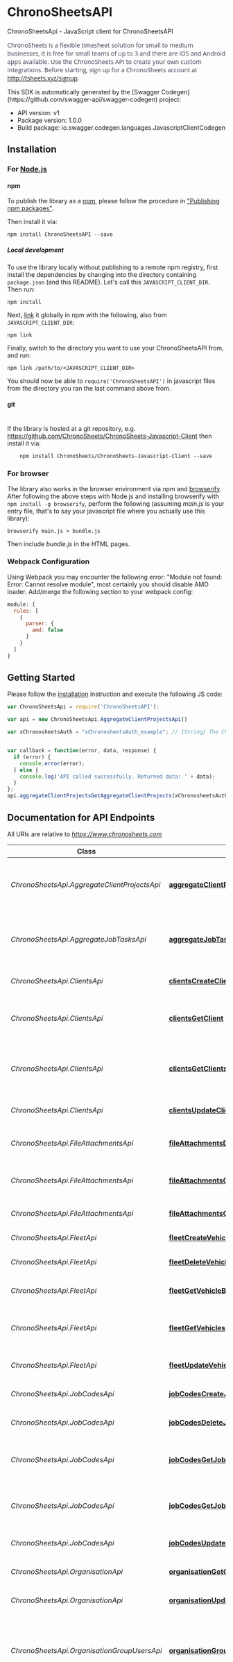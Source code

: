 # ChronoSheetsAPI

ChronoSheetsApi - JavaScript client for ChronoSheetsAPI
<div style='font-size: 14px!important;font-family: Open Sans,sans-serif!important;color: #3b4151!important;'><p>      ChronoSheets is a flexible timesheet solution for small to medium businesses, it is free for small teams of up to 3 and there are iOS and Android apps available.  Use the ChronoSheets API to create your own custom integrations.  Before starting, sign up for a ChronoSheets account at <a target='_BLANK' href='http://tsheets.xyz/signup'>http://tsheets.xyz/signup</a>.  </p></div><div id='cs-extra-info'></div>
This SDK is automatically generated by the [Swagger Codegen](https://github.com/swagger-api/swagger-codegen) project:

- API version: v1
- Package version: 1.0.0
- Build package: io.swagger.codegen.languages.JavascriptClientCodegen

## Installation

### For [Node.js](https://nodejs.org/)

#### npm

To publish the library as a [npm](https://www.npmjs.com/),
please follow the procedure in ["Publishing npm packages"](https://docs.npmjs.com/getting-started/publishing-npm-packages).

Then install it via:

```shell
npm install ChronoSheetsAPI --save
```

##### Local development

To use the library locally without publishing to a remote npm registry, first install the dependencies by changing 
into the directory containing `package.json` (and this README). Let's call this `JAVASCRIPT_CLIENT_DIR`. Then run:

```shell
npm install
```

Next, [link](https://docs.npmjs.com/cli/link) it globally in npm with the following, also from `JAVASCRIPT_CLIENT_DIR`:

```shell
npm link
```

Finally, switch to the directory you want to use your ChronoSheetsAPI from, and run:

```shell
npm link /path/to/<JAVASCRIPT_CLIENT_DIR>
```

You should now be able to `require('ChronoSheetsAPI')` in javascript files from the directory you ran the last 
command above from.

#### git
#
If the library is hosted at a git repository, e.g.
https://github.com/ChronoSheets/ChronoSheets-Javascript-Client
then install it via:

```shell
    npm install ChronoSheets/ChronoSheets-Javascript-Client --save
```

### For browser

The library also works in the browser environment via npm and [browserify](http://browserify.org/). After following
the above steps with Node.js and installing browserify with `npm install -g browserify`,
perform the following (assuming *main.js* is your entry file, that's to say your javascript file where you actually 
use this library):

```shell
browserify main.js > bundle.js
```

Then include *bundle.js* in the HTML pages.

### Webpack Configuration

Using Webpack you may encounter the following error: "Module not found: Error:
Cannot resolve module", most certainly you should disable AMD loader. Add/merge
the following section to your webpack config:

```javascript
module: {
  rules: [
    {
      parser: {
        amd: false
      }
    }
  ]
}
```

## Getting Started

Please follow the [installation](#installation) instruction and execute the following JS code:

```javascript
var ChronoSheetsApi = require('ChronoSheetsAPI');

var api = new ChronoSheetsApi.AggregateClientProjectsApi()

var xChronosheetsAuth = "xChronosheetsAuth_example"; // {String} The ChronoSheets Auth Token


var callback = function(error, data, response) {
  if (error) {
    console.error(error);
  } else {
    console.log('API called successfully. Returned data: ' + data);
  }
};
api.aggregateClientProjectsGetAggregateClientProjects(xChronosheetsAuth, callback);

```

## Documentation for API Endpoints

All URIs are relative to *https://www.chronosheets.com*

Class | Method | HTTP request | Description
------------ | ------------- | ------------- | -------------
*ChronoSheetsApi.AggregateClientProjectsApi* | [**aggregateClientProjectsGetAggregateClientProjects**](docs/AggregateClientProjectsApi.md#aggregateClientProjectsGetAggregateClientProjects) | **GET** /api/AggregateClientProjects/GetAggregateClientProjects | Get client and project information, aggregated.    Requires the 'SubmitTimesheets' or 'ManageClientsAndProjects' permissions.
*ChronoSheetsApi.AggregateJobTasksApi* | [**aggregateJobTasksGetAggregateJobTasks**](docs/AggregateJobTasksApi.md#aggregateJobTasksGetAggregateJobTasks) | **GET** /api/AggregateJobTasks/GetAggregateJobTasks | Get jobs and tasks information, aggregated.    Requires the 'SubmitTimesheets' or 'ManageJobsAndTask' permissions.
*ChronoSheetsApi.ClientsApi* | [**clientsCreateClient**](docs/ClientsApi.md#clientsCreateClient) | **POST** /api/Clients/CreateClient | Create a client.    Requires the 'ManageClientsAndProjects' permission.
*ChronoSheetsApi.ClientsApi* | [**clientsGetClient**](docs/ClientsApi.md#clientsGetClient) | **GET** /api/Clients/GetClient | Get a particular client.    Requires the 'ManageClientsAndProjects' or 'ManageJobsAndTask' permissions.
*ChronoSheetsApi.ClientsApi* | [**clientsGetClients**](docs/ClientsApi.md#clientsGetClients) | **GET** /api/Clients/GetClients | Get a collection of clients that are under your organisation.    Requires the 'ManageClientsAndProjects' or 'ManageJobsAndTask' permissions.
*ChronoSheetsApi.ClientsApi* | [**clientsUpdateClient**](docs/ClientsApi.md#clientsUpdateClient) | **PUT** /api/Clients/UpdateClient | Update a client.    Requires the 'ManageClientsAndProjects' permission.
*ChronoSheetsApi.FileAttachmentsApi* | [**fileAttachmentsDeleteTimesheetFileAttachment**](docs/FileAttachmentsApi.md#fileAttachmentsDeleteTimesheetFileAttachment) | **DELETE** /api/FileAttachments/DeleteTimesheetFileAttachment | Delete a particular timesheet file attachment  Requires the 'SubmitTimesheets' permission.
*ChronoSheetsApi.FileAttachmentsApi* | [**fileAttachmentsGetFileAttachmentById**](docs/FileAttachmentsApi.md#fileAttachmentsGetFileAttachmentById) | **GET** /api/FileAttachments/GetFileAttachmentById | Get a particular file attachment by ID.  User must own the file attachment for access.
*ChronoSheetsApi.FileAttachmentsApi* | [**fileAttachmentsGetMyFileAttachments**](docs/FileAttachmentsApi.md#fileAttachmentsGetMyFileAttachments) | **GET** /api/FileAttachments/GetMyFileAttachments | Get my file attachments.  Get files you've attached to timesheets.
*ChronoSheetsApi.FleetApi* | [**fleetCreateVehicle**](docs/FleetApi.md#fleetCreateVehicle) | **POST** /api/Fleet/CreateVehicle | Create a vehicle.    Requires the 'ManageFleet' permission.
*ChronoSheetsApi.FleetApi* | [**fleetDeleteVehicle**](docs/FleetApi.md#fleetDeleteVehicle) | **DELETE** /api/Fleet/DeleteVehicle | Delete a vehicle from the fleet.  Requires the 'ManageFleet' permission.
*ChronoSheetsApi.FleetApi* | [**fleetGetVehicleById**](docs/FleetApi.md#fleetGetVehicleById) | **GET** /api/Fleet/GetVehicleById | Get a particular vehicle.  Does not require any special permission.
*ChronoSheetsApi.FleetApi* | [**fleetGetVehicles**](docs/FleetApi.md#fleetGetVehicles) | **GET** /api/Fleet/GetVehicles | Get a collection of vehicles that are under your organisation.    Does not require any special permission.
*ChronoSheetsApi.FleetApi* | [**fleetUpdateVehicle**](docs/FleetApi.md#fleetUpdateVehicle) | **PUT** /api/Fleet/UpdateVehicle | Update a vehicle.    Requires the 'ManageFleet' permission.
*ChronoSheetsApi.JobCodesApi* | [**jobCodesCreateJobCode**](docs/JobCodesApi.md#jobCodesCreateJobCode) | **POST** /api/JobCodes/CreateJobCode | Create a job code.    Requires the 'ManageJobsAndTask' permission.
*ChronoSheetsApi.JobCodesApi* | [**jobCodesDeleteJobCode**](docs/JobCodesApi.md#jobCodesDeleteJobCode) | **DELETE** /api/JobCodes/DeleteJobCode | Delete a job code.    Requires the 'ManageJobsAndTask' permission.
*ChronoSheetsApi.JobCodesApi* | [**jobCodesGetJobCodeById**](docs/JobCodesApi.md#jobCodesGetJobCodeById) | **GET** /api/JobCodes/GetJobCodeById | Get a particular job code by job code id.    Requires 'SubmitTimesheets' or 'ManageJobsAndTasks' permissions.
*ChronoSheetsApi.JobCodesApi* | [**jobCodesGetJobCodes**](docs/JobCodesApi.md#jobCodesGetJobCodes) | **GET** /api/JobCodes/GetJobCodes | Get job codes for your organisation.    Requires 'SubmitTimesheets' or 'ManageJobsAndTasks' permissions.
*ChronoSheetsApi.JobCodesApi* | [**jobCodesUpdateJobCode**](docs/JobCodesApi.md#jobCodesUpdateJobCode) | **PUT** /api/JobCodes/UpdateJobCode | Update a job code.    Requires the 'ManageJobsAndTask' permission.
*ChronoSheetsApi.OrganisationApi* | [**organisationGetOrganisation**](docs/OrganisationApi.md#organisationGetOrganisation) | **GET** /api/Organisation/GetOrganisation | Get your organisation.    Requires 'OrganisationAdmin' permission.
*ChronoSheetsApi.OrganisationApi* | [**organisationUpdateOrganisation**](docs/OrganisationApi.md#organisationUpdateOrganisation) | **PUT** /api/Organisation/UpdateOrganisation | Update an organisation.    Requires 'OrganisationAdmin' permission.
*ChronoSheetsApi.OrganisationGroupUsersApi* | [**organisationGroupUsersGetOrganisationGroupUsers**](docs/OrganisationGroupUsersApi.md#organisationGroupUsersGetOrganisationGroupUsers) | **GET** /api/OrganisationGroupUsers/GetOrganisationGroupUsers | Get a collection of organisation group users that belong to an organisation group.    Requires the 'ManageOrganisationGroups' or 'ManageOrganisationUsers' permissions.
*ChronoSheetsApi.OrganisationGroupUsersApi* | [**organisationGroupUsersUpdateOrganisationGroupUsers**](docs/OrganisationGroupUsersApi.md#organisationGroupUsersUpdateOrganisationGroupUsers) | **PUT** /api/OrganisationGroupUsers/UpdateOrganisationGroupUsers | Set the users who belong to an organisation group.    Requires the 'ManageOrganisationGroups' permissions.
*ChronoSheetsApi.OrganisationGroupsApi* | [**organisationGroupsCreateOrganisationGroup**](docs/OrganisationGroupsApi.md#organisationGroupsCreateOrganisationGroup) | **POST** /api/OrganisationGroups/CreateOrganisationGroup | Create an organisation group.    Requires the 'ManageOrganisationGroups' permissions.
*ChronoSheetsApi.OrganisationGroupsApi* | [**organisationGroupsDeleteOrganisationGroup**](docs/OrganisationGroupsApi.md#organisationGroupsDeleteOrganisationGroup) | **DELETE** /api/OrganisationGroups/DeleteOrganisationGroup | 
*ChronoSheetsApi.OrganisationGroupsApi* | [**organisationGroupsGetOrganisationGroup**](docs/OrganisationGroupsApi.md#organisationGroupsGetOrganisationGroup) | **GET** /api/OrganisationGroups/GetOrganisationGroup | Get a particular organisation group.    Requires the 'ManageOrganisationGroups', 'ManageJobsAndTask', 'ManageClientsAndProjects' or 'ManageOrganisationUsers' permissions.
*ChronoSheetsApi.OrganisationGroupsApi* | [**organisationGroupsGetOrganisationGroups**](docs/OrganisationGroupsApi.md#organisationGroupsGetOrganisationGroups) | **GET** /api/OrganisationGroups/GetOrganisationGroups | Get a collection of organisation groups that are under your organisation.    Requires the 'ManageOrganisationGroups', 'ManageJobsAndTask', 'ManageClientsAndProjects' or 'ManageOrganisationUsers' permissions.
*ChronoSheetsApi.OrganisationGroupsApi* | [**organisationGroupsGetOrganisationGroupsForJob**](docs/OrganisationGroupsApi.md#organisationGroupsGetOrganisationGroupsForJob) | **GET** /api/OrganisationGroups/GetOrganisationGroupsForJob | Get org groups for a particular job.    Requires the 'ManageOrganisationGroups', 'ManageJobsAndTask', 'ManageClientsAndProjects' or 'ManageOrganisationUsers' permissions.
*ChronoSheetsApi.OrganisationGroupsApi* | [**organisationGroupsGetOrganisationGroupsForVehicle**](docs/OrganisationGroupsApi.md#organisationGroupsGetOrganisationGroupsForVehicle) | **GET** /api/OrganisationGroups/GetOrganisationGroupsForVehicle | Get org groups for a particular vehicle.    Requires the 'ManageOrganisationGroups', 'ManageFleet' or 'ManageOrganisationUsers' permissions.
*ChronoSheetsApi.OrganisationGroupsApi* | [**organisationGroupsUpdateOrganisationGroup**](docs/OrganisationGroupsApi.md#organisationGroupsUpdateOrganisationGroup) | **PUT** /api/OrganisationGroups/UpdateOrganisationGroup | Update an organisation group.    Requires the 'ManageOrganisationGroups' permissions.
*ChronoSheetsApi.ProjectsApi* | [**projectsCreateProject**](docs/ProjectsApi.md#projectsCreateProject) | **POST** /api/Projects/CreateProject | Create a project.    Requires the 'ManageClientsAndProjects' permission.
*ChronoSheetsApi.ProjectsApi* | [**projectsGetProjectById**](docs/ProjectsApi.md#projectsGetProjectById) | **GET** /api/Projects/GetProjectById | Get a project by its Id.    Requires the 'ManageClientsAndProjects' or 'ManageJobsAndTask' permissions.
*ChronoSheetsApi.ProjectsApi* | [**projectsGetProjectsForClient**](docs/ProjectsApi.md#projectsGetProjectsForClient) | **GET** /api/Projects/GetProjectsForClient | Get projects for a particular client.    Requires the 'ManageClientsAndProjects' or 'ManageJobsAndTask' permissions.
*ChronoSheetsApi.ProjectsApi* | [**projectsUpdateProject**](docs/ProjectsApi.md#projectsUpdateProject) | **PUT** /api/Projects/UpdateProject | Update a project.    Requires the 'ManageClientsAndProjects' permission.
*ChronoSheetsApi.ReportsApi* | [**reportsGetAllChartsDataAdmin**](docs/ReportsApi.md#reportsGetAllChartsDataAdmin) | **GET** /api/Reports/GetAllChartsDataAdmin | Get Consolidated Admin Reports Data (Jobs, Tasks, Clients and Projects).  These are the organisation wide reports, with data from potentially all employees.    Requires the 'ReportAdmin' permission.
*ChronoSheetsApi.ReportsApi* | [**reportsGetAllChartsDataUser**](docs/ReportsApi.md#reportsGetAllChartsDataUser) | **GET** /api/Reports/GetAllChartsDataUser | Get Consolidated User Reports Data (Jobs, Tasks, Clients and Projects).  These are the user's own reports.    Requires the 'ViewOwnReports' permission.
*ChronoSheetsApi.ReportsApi* | [**reportsGetFleetSummaryAdmin**](docs/ReportsApi.md#reportsGetFleetSummaryAdmin) | **GET** /api/Reports/GetFleetSummaryAdmin | Gets a summary report, which includes total distance travelled and total running costs, for vehicles within your organisation  Requires the 'ReportAdmin' permission.
*ChronoSheetsApi.ReportsApi* | [**reportsGetOrgTripById**](docs/ReportsApi.md#reportsGetOrgTripById) | **GET** /api/Reports/GetOrgTripById | Get trip by Id, for reporting purposes.    Requires the 'ReportAdmin' permission.
*ChronoSheetsApi.ReportsApi* | [**reportsGetOrganisationTimesheetFileAttachments**](docs/ReportsApi.md#reportsGetOrganisationTimesheetFileAttachments) | **GET** /api/Reports/GetOrganisationTimesheetFileAttachments | Reports on Organisation timesheet file attachments (files uploaded and attached to timesheet records)  Requires the 'ReportAdmin' permission.
*ChronoSheetsApi.ReportsApi* | [**reportsGetOrganisationTranscripts**](docs/ReportsApi.md#reportsGetOrganisationTranscripts) | **GET** /api/Reports/GetOrganisationTranscripts | Reports on Organisation transcripts (When an audio file is attached, it will be automatically transcribed, these are the transcriptions)    Requires the 'ReportAdmin' permission.
*ChronoSheetsApi.ReportsApi* | [**reportsGetOrganisationTrips**](docs/ReportsApi.md#reportsGetOrganisationTrips) | **GET** /api/Reports/GetOrganisationTrips | Reports on Organisation trips (GPS tracking from whole organisation).    Requires the 'ReportAdmin' permission.
*ChronoSheetsApi.ReportsApi* | [**reportsGetRawDataAdmin**](docs/ReportsApi.md#reportsGetRawDataAdmin) | **GET** /api/Reports/GetRawDataAdmin | Get Timesheets Raw Data.  This data details each timesheet record.  These are the organisation wide timesheet records, with data from potentially all employees.    Requires the 'ReportAdmin' permission.
*ChronoSheetsApi.ReportsApi* | [**reportsProjectCostingsAdmin**](docs/ReportsApi.md#reportsProjectCostingsAdmin) | **GET** /api/Reports/ProjectCostingsAdmin | Gets project cost estimations VS actual cost for date range and users.    Requires the 'ReportAdmin' permission.
*ChronoSheetsApi.ReportsApi* | [**reportsUserJobsOverTime**](docs/ReportsApi.md#reportsUserJobsOverTime) | **GET** /api/Reports/UserJobsOverTime | Timeseries jobs data for the logged in user.    Requires the 'ViewOwnReports' or 'SubmitTimesheets'.
*ChronoSheetsApi.TasksApi* | [**tasksCreateTask**](docs/TasksApi.md#tasksCreateTask) | **POST** /api/Tasks/CreateTask | Create a task.    Requires the 'ManageJobsAndTask' permission.
*ChronoSheetsApi.TasksApi* | [**tasksDeleteTask**](docs/TasksApi.md#tasksDeleteTask) | **DELETE** /api/Tasks/DeleteTask | Delete a task.    Requires the 'ManageJobsAndTask' permission.
*ChronoSheetsApi.TasksApi* | [**tasksGetTaskById**](docs/TasksApi.md#tasksGetTaskById) | **GET** /api/Tasks/GetTaskById | Get a particular task by Id.   Requires the 'SubmitTimesheets' or 'ManageJobsAndTask' permissions.
*ChronoSheetsApi.TasksApi* | [**tasksGetTasks**](docs/TasksApi.md#tasksGetTasks) | **GET** /api/Tasks/GetTasks | Get tasks in your organisation.   Requires the 'SubmitTimesheets' or 'ManageJobsAndTask' permissions.
*ChronoSheetsApi.TasksApi* | [**tasksGetTasksForJob**](docs/TasksApi.md#tasksGetTasksForJob) | **GET** /api/Tasks/GetTasksForJob | Get a collection of tasks for a particular Job, specified by JobId.    Requires the 'SubmitTimesheets' or 'ManageJobsAndTask' permissions.
*ChronoSheetsApi.TasksApi* | [**tasksUpdateTask**](docs/TasksApi.md#tasksUpdateTask) | **PUT** /api/Tasks/UpdateTask | Update a task.    Requires the 'ManageJobsAndTask' permission.
*ChronoSheetsApi.TimesheetsApi* | [**timesheetsCreateSingleTimesheet**](docs/TimesheetsApi.md#timesheetsCreateSingleTimesheet) | **POST** /api/Timesheets/CreateSingleTimesheet | Inserts a single timesheet record.    Requires the 'SubmitTimesheets' permission.
*ChronoSheetsApi.TimesheetsApi* | [**timesheetsDeleteTimesheet**](docs/TimesheetsApi.md#timesheetsDeleteTimesheet) | **DELETE** /api/Timesheets/DeleteTimesheet | Delete a timesheet.    Requires the 'SubmitTimesheets' permission.
*ChronoSheetsApi.TimesheetsApi* | [**timesheetsGetTimesheets**](docs/TimesheetsApi.md#timesheetsGetTimesheets) | **GET** /api/Timesheets/GetTimesheets | Get timesheets between start and end dates.  Note: the date range cannot exceed 24 hours.  This method is generally used to get timesheets for a particular day.    Requires the 'SubmitTimesheets' permission.
*ChronoSheetsApi.TimesheetsApi* | [**timesheetsUpdateTimesheets**](docs/TimesheetsApi.md#timesheetsUpdateTimesheets) | **PUT** /api/Timesheets/UpdateTimesheets | Batch update timesheets.    Requires the 'SubmitTimesheets' permission.
*ChronoSheetsApi.TranscriptsApi* | [**transcriptsGetMyTranscript**](docs/TranscriptsApi.md#transcriptsGetMyTranscript) | **GET** /api/Transcripts/GetMyTranscript | Get an audio to text transcript for a particular audio file attachment
*ChronoSheetsApi.TranscriptsApi* | [**transcriptsGetMyTranscripts**](docs/TranscriptsApi.md#transcriptsGetMyTranscripts) | **GET** /api/Transcripts/GetMyTranscripts | Get my file transcripts.  Get audio to text transcripts that you've created.
*ChronoSheetsApi.TripsApi* | [**tripsCreateTrip**](docs/TripsApi.md#tripsCreateTrip) | **POST** /api/Trips/CreateTrip | Create a new trip.  Important: create a timesheet record before calling this, passing in the new timesheet record id as a reference.    Requires the 'SubmitTimesheets' permission.
*ChronoSheetsApi.TripsApi* | [**tripsGetMyTripById**](docs/TripsApi.md#tripsGetMyTripById) | **GET** /api/Trips/GetMyTripById | Get trip by Id.    Requires the 'ViewMyTrips' permission.
*ChronoSheetsApi.TripsApi* | [**tripsGetMyTrips**](docs/TripsApi.md#tripsGetMyTrips) | **GET** /api/Trips/GetMyTrips | Get my trips.  Get the GPS trips you've recorded and submitted.    Requires the 'ViewMyTrips' permission.
*ChronoSheetsApi.UserJobFavouritesApi* | [**userJobFavouritesCreateJobFavourite**](docs/UserJobFavouritesApi.md#userJobFavouritesCreateJobFavourite) | **POST** /api/UserJobFavourites/CreateJobFavourite | Create a job favourite.    Requires the 'SubmitTimesheets' permission.
*ChronoSheetsApi.UserJobFavouritesApi* | [**userJobFavouritesDeleteJobFavourite**](docs/UserJobFavouritesApi.md#userJobFavouritesDeleteJobFavourite) | **DELETE** /api/UserJobFavourites/DeleteJobFavourite | Delete a job favourite.    Requires the 'SubmitTimesheets' permission.
*ChronoSheetsApi.UserJobFavouritesApi* | [**userJobFavouritesGetJobFavourites**](docs/UserJobFavouritesApi.md#userJobFavouritesGetJobFavourites) | **GET** /api/UserJobFavourites/GetJobFavourites | Get your job favourites.    Requires the 'SubmitTimesheets' permission.
*ChronoSheetsApi.UserPayRatesApi* | [**userPayRatesCreatePayRate**](docs/UserPayRatesApi.md#userPayRatesCreatePayRate) | **POST** /api/UserPayRates/CreatePayRate | Create a new pay rate for a particular user, archiving the previous pay rate.    Requires the 'ManageOrganisationUsers' permission.
*ChronoSheetsApi.UserPayRatesApi* | [**userPayRatesGetPayRates**](docs/UserPayRatesApi.md#userPayRatesGetPayRates) | **GET** /api/UserPayRates/GetPayRates | Get a collection of pay rates for a particular user, specified by user id.    Requires the 'ManageOrganisationUsers' permission.
*ChronoSheetsApi.UserProfileApi* | [**userProfileDoLogin**](docs/UserProfileApi.md#userProfileDoLogin) | **PUT** /api/UserProfile/DoLogin | Login to your ChronoSheets account and obtain an Auth Token which you can use for other ChronoSheets API methods.    Does not require any special permissions.
*ChronoSheetsApi.UserProfileApi* | [**userProfileDoLogout**](docs/UserProfileApi.md#userProfileDoLogout) | **DELETE** /api/UserProfile/DoLogout | Logout of your ChronoSheets account.  This method ends and deletes your active session.    Does not require any special permissions.
*ChronoSheetsApi.UserProfileApi* | [**userProfileGetMyProfile**](docs/UserProfileApi.md#userProfileGetMyProfile) | **GET** /api/UserProfile/GetMyProfile | Get your own profile.  Use this method to obtain detailed information about your ChronoSheets user profile.    Does not require any special permissions.
*ChronoSheetsApi.UserProfileApi* | [**userProfileKeepSessionAlive**](docs/UserProfileApi.md#userProfileKeepSessionAlive) | **GET** /api/UserProfile/KeepSessionAlive | Keep a session alive.  Use this method to keep a session active.  You could use this to 'ping' ChronoSheets every 'x' minutes to make sure your Auth Token will keep working.    Does not require any special permissions.
*ChronoSheetsApi.UserProfileApi* | [**userProfileUpdateMyProfile**](docs/UserProfileApi.md#userProfileUpdateMyProfile) | **PUT** /api/UserProfile/UpdateMyProfile | Update your own profile.  Use this method to update your profile information or update/change your password.    Does not require any special permissions.
*ChronoSheetsApi.UsersApi* | [**usersCreateTimesheetUser**](docs/UsersApi.md#usersCreateTimesheetUser) | **POST** /api/Users/CreateTimesheetUser | Create a user account in your organisation.  Requires the 'ManageOrganisationUsers' permission.
*ChronoSheetsApi.UsersApi* | [**usersGetTimesheetUser**](docs/UsersApi.md#usersGetTimesheetUser) | **GET** /api/Users/GetTimesheetUser | Get a particular user in your organisation.  Requires the 'ManageOrganisationUsers' or 'ManageOrganisationGroups' permissions.
*ChronoSheetsApi.UsersApi* | [**usersGetTimesheetUsers**](docs/UsersApi.md#usersGetTimesheetUsers) | **GET** /api/Users/GetTimesheetUsers | Get users accounts in your organisation.  Requires the 'ManageOrganisationUsers' or 'ManageOrganisationGroups' permissions.
*ChronoSheetsApi.UsersApi* | [**usersUpdateTimesheetUser**](docs/UsersApi.md#usersUpdateTimesheetUser) | **PUT** /api/Users/UpdateTimesheetUser | Update a user account.  Requires the 'ManageOrganisationUsers' permission.
*ChronoSheetsApi.UsualHoursApi* | [**usualHoursGetUsualHours**](docs/UsualHoursApi.md#usualHoursGetUsualHours) | **GET** /api/UsualHours/GetUsualHours | Get usual hours (rostered hours) for an employee.  Requires the 'ManageOrganisationUsers' permission.
*ChronoSheetsApi.UsualHoursApi* | [**usualHoursSetUsualHours**](docs/UsualHoursApi.md#usualHoursSetUsualHours) | **PUT** /api/UsualHours/SetUsualHours | Set usual hours (rostered hours) for an employee.  Requires the 'ManageOrganisationUsers' permission.


## Documentation for Models

 - [ChronoSheetsApi.CSAggregateClient](docs/CSAggregateClient.md)
 - [ChronoSheetsApi.CSAggregateJobCode](docs/CSAggregateJobCode.md)
 - [ChronoSheetsApi.CSAggregateJobTask](docs/CSAggregateJobTask.md)
 - [ChronoSheetsApi.CSAggregateProject](docs/CSAggregateProject.md)
 - [ChronoSheetsApi.CSApiResponseBoolean](docs/CSApiResponseBoolean.md)
 - [ChronoSheetsApi.CSApiResponseClient](docs/CSApiResponseClient.md)
 - [ChronoSheetsApi.CSApiResponseCombinedReportsData](docs/CSApiResponseCombinedReportsData.md)
 - [ChronoSheetsApi.CSApiResponseDoLoginResponse](docs/CSApiResponseDoLoginResponse.md)
 - [ChronoSheetsApi.CSApiResponseFleetVehicle](docs/CSApiResponseFleetVehicle.md)
 - [ChronoSheetsApi.CSApiResponseForPaginatedListOrgReportTimesheetFileAttachment](docs/CSApiResponseForPaginatedListOrgReportTimesheetFileAttachment.md)
 - [ChronoSheetsApi.CSApiResponseForPaginatedListOrgReportTranscript](docs/CSApiResponseForPaginatedListOrgReportTranscript.md)
 - [ChronoSheetsApi.CSApiResponseForPaginatedListOrgReportTrip](docs/CSApiResponseForPaginatedListOrgReportTrip.md)
 - [ChronoSheetsApi.CSApiResponseForPaginatedListRawReportItem](docs/CSApiResponseForPaginatedListRawReportItem.md)
 - [ChronoSheetsApi.CSApiResponseForPaginatedListTimesheetFileAttachment](docs/CSApiResponseForPaginatedListTimesheetFileAttachment.md)
 - [ChronoSheetsApi.CSApiResponseForPaginatedListTrip](docs/CSApiResponseForPaginatedListTrip.md)
 - [ChronoSheetsApi.CSApiResponseForPaginatedTranscription](docs/CSApiResponseForPaginatedTranscription.md)
 - [ChronoSheetsApi.CSApiResponseInsertUserResponse](docs/CSApiResponseInsertUserResponse.md)
 - [ChronoSheetsApi.CSApiResponseInt32](docs/CSApiResponseInt32.md)
 - [ChronoSheetsApi.CSApiResponseJobCode](docs/CSApiResponseJobCode.md)
 - [ChronoSheetsApi.CSApiResponseListAggregateClient](docs/CSApiResponseListAggregateClient.md)
 - [ChronoSheetsApi.CSApiResponseListAggregateJobCode](docs/CSApiResponseListAggregateJobCode.md)
 - [ChronoSheetsApi.CSApiResponseListClient](docs/CSApiResponseListClient.md)
 - [ChronoSheetsApi.CSApiResponseListFleetSummaryReportItem](docs/CSApiResponseListFleetSummaryReportItem.md)
 - [ChronoSheetsApi.CSApiResponseListFleetVehicle](docs/CSApiResponseListFleetVehicle.md)
 - [ChronoSheetsApi.CSApiResponseListInt32](docs/CSApiResponseListInt32.md)
 - [ChronoSheetsApi.CSApiResponseListJobCode](docs/CSApiResponseListJobCode.md)
 - [ChronoSheetsApi.CSApiResponseListJobSeriesReportItem](docs/CSApiResponseListJobSeriesReportItem.md)
 - [ChronoSheetsApi.CSApiResponseListOrganisationGroup](docs/CSApiResponseListOrganisationGroup.md)
 - [ChronoSheetsApi.CSApiResponseListProject](docs/CSApiResponseListProject.md)
 - [ChronoSheetsApi.CSApiResponseListProjectCostingReportItem](docs/CSApiResponseListProjectCostingReportItem.md)
 - [ChronoSheetsApi.CSApiResponseListTimesheet](docs/CSApiResponseListTimesheet.md)
 - [ChronoSheetsApi.CSApiResponseListTimesheetTask](docs/CSApiResponseListTimesheetTask.md)
 - [ChronoSheetsApi.CSApiResponseListUserForManagement](docs/CSApiResponseListUserForManagement.md)
 - [ChronoSheetsApi.CSApiResponseListUserHourlyRate](docs/CSApiResponseListUserHourlyRate.md)
 - [ChronoSheetsApi.CSApiResponseListUserJobFavourite](docs/CSApiResponseListUserJobFavourite.md)
 - [ChronoSheetsApi.CSApiResponseListUsualHoursDay](docs/CSApiResponseListUsualHoursDay.md)
 - [ChronoSheetsApi.CSApiResponseOrganisation](docs/CSApiResponseOrganisation.md)
 - [ChronoSheetsApi.CSApiResponseOrganisationGroup](docs/CSApiResponseOrganisationGroup.md)
 - [ChronoSheetsApi.CSApiResponseProject](docs/CSApiResponseProject.md)
 - [ChronoSheetsApi.CSApiResponseTimesheetFileAttachment](docs/CSApiResponseTimesheetFileAttachment.md)
 - [ChronoSheetsApi.CSApiResponseTimesheetTask](docs/CSApiResponseTimesheetTask.md)
 - [ChronoSheetsApi.CSApiResponseTrip](docs/CSApiResponseTrip.md)
 - [ChronoSheetsApi.CSApiResponseUpdateOrganisationResponse](docs/CSApiResponseUpdateOrganisationResponse.md)
 - [ChronoSheetsApi.CSApiResponseUpdateProfileResponse](docs/CSApiResponseUpdateProfileResponse.md)
 - [ChronoSheetsApi.CSApiResponseUpdateUserResponse](docs/CSApiResponseUpdateUserResponse.md)
 - [ChronoSheetsApi.CSApiResponseUserForManagement](docs/CSApiResponseUserForManagement.md)
 - [ChronoSheetsApi.CSApiResponseUserProfile](docs/CSApiResponseUserProfile.md)
 - [ChronoSheetsApi.CSBatchUpdateTimesheetRequest](docs/CSBatchUpdateTimesheetRequest.md)
 - [ChronoSheetsApi.CSClient](docs/CSClient.md)
 - [ChronoSheetsApi.CSClientSeriesReportItem](docs/CSClientSeriesReportItem.md)
 - [ChronoSheetsApi.CSClientSideUser](docs/CSClientSideUser.md)
 - [ChronoSheetsApi.CSClientTotalsReportItem](docs/CSClientTotalsReportItem.md)
 - [ChronoSheetsApi.CSCombinedReportsData](docs/CSCombinedReportsData.md)
 - [ChronoSheetsApi.CSCreateTripRequest](docs/CSCreateTripRequest.md)
 - [ChronoSheetsApi.CSDoLoginRequest](docs/CSDoLoginRequest.md)
 - [ChronoSheetsApi.CSDoLoginResponse](docs/CSDoLoginResponse.md)
 - [ChronoSheetsApi.CSFleetSummaryReportItem](docs/CSFleetSummaryReportItem.md)
 - [ChronoSheetsApi.CSFleetVehicle](docs/CSFleetVehicle.md)
 - [ChronoSheetsApi.CSInsertClientRequest](docs/CSInsertClientRequest.md)
 - [ChronoSheetsApi.CSInsertJobCodeRequest](docs/CSInsertJobCodeRequest.md)
 - [ChronoSheetsApi.CSInsertOrganisationGroupRequest](docs/CSInsertOrganisationGroupRequest.md)
 - [ChronoSheetsApi.CSInsertProjectRequest](docs/CSInsertProjectRequest.md)
 - [ChronoSheetsApi.CSInsertTaskRequest](docs/CSInsertTaskRequest.md)
 - [ChronoSheetsApi.CSInsertUserHourlyRateRequest](docs/CSInsertUserHourlyRateRequest.md)
 - [ChronoSheetsApi.CSInsertUserJobFavouriteRequest](docs/CSInsertUserJobFavouriteRequest.md)
 - [ChronoSheetsApi.CSInsertUserRequest](docs/CSInsertUserRequest.md)
 - [ChronoSheetsApi.CSInsertUserResponse](docs/CSInsertUserResponse.md)
 - [ChronoSheetsApi.CSInsertVehicleRequest](docs/CSInsertVehicleRequest.md)
 - [ChronoSheetsApi.CSJobCode](docs/CSJobCode.md)
 - [ChronoSheetsApi.CSJobSeriesReportItem](docs/CSJobSeriesReportItem.md)
 - [ChronoSheetsApi.CSJobTotalsReportItem](docs/CSJobTotalsReportItem.md)
 - [ChronoSheetsApi.CSOrgReportTimesheetFileAttachment](docs/CSOrgReportTimesheetFileAttachment.md)
 - [ChronoSheetsApi.CSOrgReportTranscript](docs/CSOrgReportTranscript.md)
 - [ChronoSheetsApi.CSOrgReportTrip](docs/CSOrgReportTrip.md)
 - [ChronoSheetsApi.CSOrganisation](docs/CSOrganisation.md)
 - [ChronoSheetsApi.CSOrganisationGroup](docs/CSOrganisationGroup.md)
 - [ChronoSheetsApi.CSOrganisationPricingPlan](docs/CSOrganisationPricingPlan.md)
 - [ChronoSheetsApi.CSProject](docs/CSProject.md)
 - [ChronoSheetsApi.CSProjectCostingReportItem](docs/CSProjectCostingReportItem.md)
 - [ChronoSheetsApi.CSProjectSeriesReportItem](docs/CSProjectSeriesReportItem.md)
 - [ChronoSheetsApi.CSProjectTotalsReportItem](docs/CSProjectTotalsReportItem.md)
 - [ChronoSheetsApi.CSRawReportItem](docs/CSRawReportItem.md)
 - [ChronoSheetsApi.CSSaveClientRequest](docs/CSSaveClientRequest.md)
 - [ChronoSheetsApi.CSSaveOrganisationGroupRequest](docs/CSSaveOrganisationGroupRequest.md)
 - [ChronoSheetsApi.CSSaveVehicleRequest](docs/CSSaveVehicleRequest.md)
 - [ChronoSheetsApi.CSSetOrganisationGroupUsersRequest](docs/CSSetOrganisationGroupUsersRequest.md)
 - [ChronoSheetsApi.CSSetUsualHoursRequest](docs/CSSetUsualHoursRequest.md)
 - [ChronoSheetsApi.CSTaskSeriesReportItem](docs/CSTaskSeriesReportItem.md)
 - [ChronoSheetsApi.CSTaskTotalsReportItem](docs/CSTaskTotalsReportItem.md)
 - [ChronoSheetsApi.CSTimeSlot](docs/CSTimeSlot.md)
 - [ChronoSheetsApi.CSTimesheet](docs/CSTimesheet.md)
 - [ChronoSheetsApi.CSTimesheetFileAttachment](docs/CSTimesheetFileAttachment.md)
 - [ChronoSheetsApi.CSTimesheetTask](docs/CSTimesheetTask.md)
 - [ChronoSheetsApi.CSTranscription](docs/CSTranscription.md)
 - [ChronoSheetsApi.CSTrip](docs/CSTrip.md)
 - [ChronoSheetsApi.CSTripCoordinate](docs/CSTripCoordinate.md)
 - [ChronoSheetsApi.CSUpdateJobCodeRequest](docs/CSUpdateJobCodeRequest.md)
 - [ChronoSheetsApi.CSUpdateMyProfileRequest](docs/CSUpdateMyProfileRequest.md)
 - [ChronoSheetsApi.CSUpdateOrganisationRequest](docs/CSUpdateOrganisationRequest.md)
 - [ChronoSheetsApi.CSUpdateOrganisationResponse](docs/CSUpdateOrganisationResponse.md)
 - [ChronoSheetsApi.CSUpdateProfileResponse](docs/CSUpdateProfileResponse.md)
 - [ChronoSheetsApi.CSUpdateProjectRequest](docs/CSUpdateProjectRequest.md)
 - [ChronoSheetsApi.CSUpdateTaskRequest](docs/CSUpdateTaskRequest.md)
 - [ChronoSheetsApi.CSUpdateUserRequest](docs/CSUpdateUserRequest.md)
 - [ChronoSheetsApi.CSUpdateUserResponse](docs/CSUpdateUserResponse.md)
 - [ChronoSheetsApi.CSUserForManagement](docs/CSUserForManagement.md)
 - [ChronoSheetsApi.CSUserHourlyRate](docs/CSUserHourlyRate.md)
 - [ChronoSheetsApi.CSUserJobFavourite](docs/CSUserJobFavourite.md)
 - [ChronoSheetsApi.CSUserProfile](docs/CSUserProfile.md)
 - [ChronoSheetsApi.CSUsualHoursDay](docs/CSUsualHoursDay.md)


## Documentation for Authorization


### x-chronosheets-auth

- **Type**: API key
- **API key parameter name**: x-chronosheets-auth
- **Location**: HTTP header

